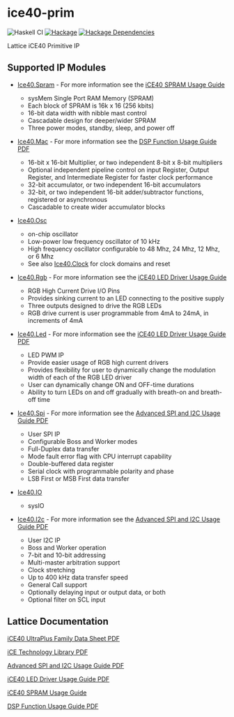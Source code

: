 # ice40-prim
![Haskell CI](https://github.com/standardsemiconductor/ice40-prim/workflows/Haskell%20CI/badge.svg)
[![Hackage][hackage-badge]][hackage]
[![Hackage Dependencies][hackage-deps-badge]][hackage-deps]

Lattice iCE40 Primitive IP
## Supported IP Modules
* [Ice40.Spram](https://github.com/standardsemiconductor/ice40-prim/blob/main/src/Ice40/Spram.hs) - For more information see the [iCE40 SPRAM Usage Guide](https://github.com/standardsemiconductor/VELDT-info/blob/master/FPGA-TN-02022-1-2-iCE40-SPRAM-Usage-Guide.pdf)
  * sysMem Single Port RAM Memory (SPRAM)
  * Each block of SPRAM is 16k x 16 (256 kbits)
  * 16-bit data width with nibble mast control
  * Cascadable design for deeper/wider SPRAM
  * Three power modes, standby, sleep, and power off

* [Ice40.Mac](https://github.com/standardsemiconductor/ice40-prim/blob/main/src/Ice40/Mac.hs) - For more information see the [DSP Function Usage Guide PDF](https://github.com/standardsemiconductor/VELDT-info/blob/master/DSPFunctionUsageGuideforICE40Devices.pdf)
  * 16-bit x 16-bit Multiplier, or two independent 8-bit x 8-bit multipliers
  * Optional independent pipeline control on input Register, Output Register, and Intermediate Register for faster clock performance
  * 32-bit accumulator, or two independent 16-bit accumulators
  * 32-bit, or two independent 16-bit adder/subtractor functions, registered or asynchronous
  * Cascadable to create wider accumulator blocks

* [Ice40.Osc](https://github.com/standardsemiconductor/ice40-prim/blob/main/src/Ice40/Osc.hs)
  * on-chip oscillator
  * Low-power low frequency oscillator of 10 kHz
  * High frequency oscillator configurable to 48 Mhz, 24 Mhz, 12 Mhz, or 6 Mhz
  * See also [Ice40.Clock](https://github.com/standardsemiconductor/ice40-prim/blob/main/src/Ice40/Clock.hs) for clock domains and reset

* [Ice40.Rgb](https://github.com/standardsemiconductor/ice40-prim/blob/main/src/Ice40/Rgb.hs) - For more information see the [iCE40 LED Driver Usage Guide](https://github.com/standardsemiconductor/VELDT-info/blob/master/ICE40LEDDriverUsageGuide.pdf)
  * RGB High Current Drive I/O Pins
  * Provides sinking current to an LED connecting to the positive supply
  * Three outputs designed to drive the RGB LEDs
  * RGB drive current is user programmable from 4mA to 24mA, in increments of 4mA

* [Ice40.Led](https://github.com/standardsemiconductor/ice40-prim/blob/main/src/Ice40/Led.hs) - For more information see the [iCE40 LED Driver Usage Guide PDF](https://github.com/standardsemiconductor/VELDT-info/blob/master/ICE40LEDDriverUsageGuide.pdf)
  * LED PWM IP
  * Provide easier usage of RGB high current drivers
  * Provides flexibility for user to dynamically change the modulation width of each of the RGB LED driver
  * User can dynamically change ON and OFF-time durations
  * Ability to turn LEDs on and off gradually with breath-on and breath-off time

* [Ice40.Spi](https://github.com/standardsemiconductor/ice40-prim/blob/main/src/Ice40/Spi.hs) - For more information see the [Advanced SPI and I2C Usage Guide PDF](https://github.com/standardsemiconductor/VELDT-info/blob/master/AdvancediCE40SPII2CHardenedIPUsageGuide.pdf)
  * User SPI IP
  * Configurable Boss and Worker modes
  * Full-Duplex data transfer
  * Mode fault error flag with CPU interrupt capability
  * Double-buffered data register
  * Serial clock with programmable polarity and phase
  * LSB First or MSB First data transfer

* [Ice40.IO](https://github.com/standardsemiconductor/ice40-prim/blob/main/src/Ice40/IO.hs)
  * sysIO

* [Ice40.I2c](https://github.com/standardsemiconductor/ice40-prim/blob/main/src/Ice40/I2c.hs) - For more information see the [Advanced SPI and I2C Usage Guide PDF](https://github.com/standardsemiconductor/VELDT-info/blob/master/AdvancediCE40SPII2CHardenedIPUsageGuide.pdf)
  * User I2C IP
  * Boss and Worker operation
  * 7-bit and 10-bit addressing
  * Multi-master arbitration support
  * Clock stretching
  * Up to 400 kHz data transfer speed
  * General Call support
  * Optionally delaying input or output data, or both
  * Optional filter on SCL input

## Lattice Documentation

[iCE40 UltraPlus Family Data Sheet PDF](https://github.com/standardsemiconductor/VELDT-info/blob/master/FPGA-DS-02008-1-9-iCE40-UltraPlus-Family-Data-Sheet.pdf)

[iCE Technology Library PDF](https://github.com/standardsemiconductor/VELDT-info/blob/master/SBTICETechnologyLibrary201708.pdf)

[Advanced SPI and I2C Usage Guide PDF](https://github.com/standardsemiconductor/VELDT-info/blob/master/AdvancediCE40SPII2CHardenedIPUsageGuide.pdf)

[iCE40 LED Driver Usage Guide PDF](https://github.com/standardsemiconductor/VELDT-info/blob/master/ICE40LEDDriverUsageGuide.pdf)

[iCE40 SPRAM Usage Guide](https://github.com/standardsemiconductor/VELDT-info/blob/master/FPGA-TN-02022-1-2-iCE40-SPRAM-Usage-Guide.pdf)

[DSP Function Usage Guide PDF](https://github.com/standardsemiconductor/VELDT-info/blob/master/DSPFunctionUsageGuideforICE40Devices.pdf)

[hackage]:            <https://hackage.haskell.org/package/ice40-prim>
[hackage-badge]:      <https://img.shields.io/hackage/v/ice40-prim.svg?color=success>
[hackage-deps-badge]: <https://img.shields.io/hackage-deps/v/ice40-prim.svg>
[hackage-deps]:       <http://packdeps.haskellers.com/feed?needle=ice40-prim>